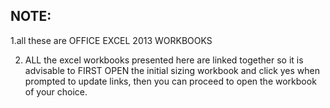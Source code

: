## NOTE: 
1.all these are OFFICE EXCEL 2013 WORKBOOKS

2. ALL the excel workbooks presented here are linked together so it is advisable to
FIRST OPEN the initial sizing workbook and click yes when prompted to update links,
then you can proceed to open the workbook of your choice.